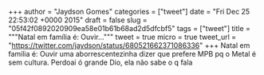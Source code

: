 
+++
author = "Jaydson Gomes"
categories = ["tweet"]
date = "Fri Dec 25 22:53:02 +0000 2015"
draft = false
slug = "05f42f0892020909ea58e01b61b68ad2d5dfcbf5"
tags = ["tweet"]
title = """Natal em família é: Ouvir..."""
tweet = true
micro = true
tweet_url = "https://twitter.com/jaydson/status/680521662371086336"
+++
Natal em família é: Ouvir uma aborrescentezinha dizer que prefere MPB pq o Metal é sem cultura. Perdoai ó grande Dio, ela não sabe o q fala
